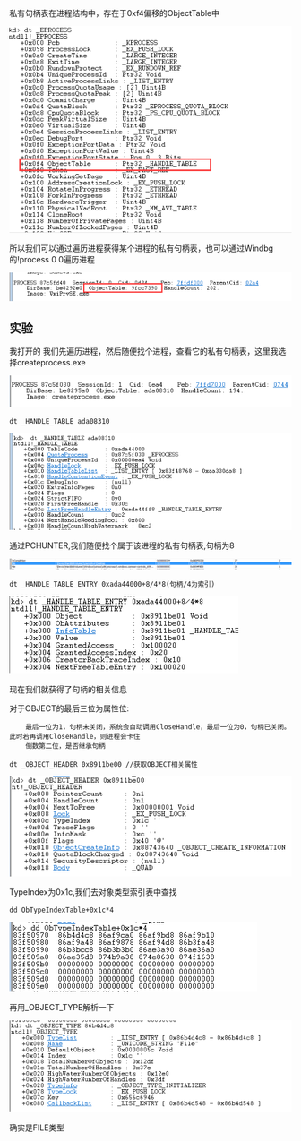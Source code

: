 私有句柄表在进程结构中，存在于0xf4偏移的ObjectTable中

![](https://raw.githubusercontent.com/Whitebird0/tuchuang/main/QQ%E6%88%AA%E5%9B%BE20220127133657.png)

所以我们可以通过遍历进程获得某个进程的私有句柄表，也可以通过Windbg的!process 0 0遍历进程

![](https://raw.githubusercontent.com/Whitebird0/tuchuang/main/QQ%E6%88%AA%E5%9B%BE20220127134051.png)

实验
---
我打开的
我们先遍历进程，然后随便找个进程，查看它的私有句柄表，这里我选择createprocess.exe

![](https://raw.githubusercontent.com/Whitebird0/tuchuang/main/QQ%E6%88%AA%E5%9B%BE20220127135956.png)

    dt _HANDLE_TABLE ada08310  
 
 ![](https://raw.githubusercontent.com/Whitebird0/tuchuang/main/QQ%E6%88%AA%E5%9B%BE20220127140231.png)
 
 通过PCHUNTER,我们随便找个属于该进程的私有句柄表,句柄为8
 
![](https://raw.githubusercontent.com/Whitebird0/tuchuang/main/QQ%E6%88%AA%E5%9B%BE20220127140717.png)

    dt _HANDLE_TABLE_ENTRY 0xada44000+8/4*8(句柄/4为索引)

![](https://raw.githubusercontent.com/Whitebird0/tuchuang/main/QQ%E6%88%AA%E5%9B%BE20220127140959.png)

现在我们就获得了句柄的相关信息
 
对于OBJECT的最后三位为属性位:

        最后一位为1，句柄未关闭，系统会自动调用CloseHandle，最后一位为0，句柄已关闭。此时若再调用CloseHandle，则进程会卡住
        倒数第二位，是否继承句柄

    dt _OBJECT_HEADER 0x8911be00 //获取OBJECT相关属性
    
![](https://raw.githubusercontent.com/Whitebird0/tuchuang/main/QQ%E6%88%AA%E5%9B%BE20220127144318.png)

TypeIndex为0x1c,我们去对象类型索引表中查找

    dd ObTypeIndexTable+0x1c*4 

![](https://raw.githubusercontent.com/Whitebird0/tuchuang/main/QQ%E6%88%AA%E5%9B%BE20220127144721.png)

再用_OBJECT_TYPE解析一下

![](https://raw.githubusercontent.com/Whitebird0/tuchuang/main/QQ%E6%88%AA%E5%9B%BE20220127144758.png)

确实是FILE类型

